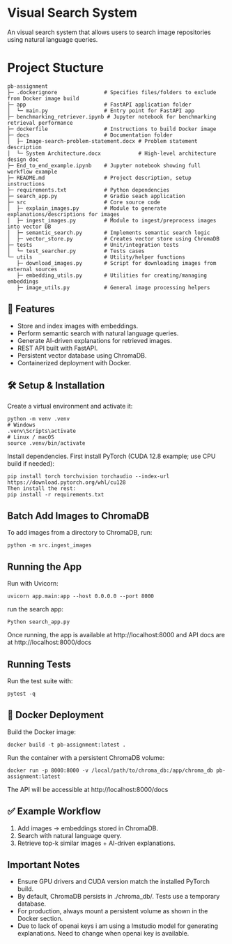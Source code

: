 # Visual Search System
An  visual search system that allows users to search image repositories using natural language queries. 

# Project Stucture
```
pb-assignment
├─ .dockerignore               # Specifies files/folders to exclude from Docker image build
├─ app                         # FastAPI application folder
│  └─ main.py                  # Entry point for FastAPI app
├─ benchmarking_retriever.ipynb # Jupyter notebook for benchmarking retrieval performance
├─ dockerfile                  # Instructions to build Docker image
├─ docs                        # Documentation folder
│  ├─ Image-search-problem-statement.docx # Problem statement description
│  └─ System Architecture.docx            # High-level architecture design doc
├─ End_to_end_example.ipynb    # Jupyter notebook showing full workflow example
├─ README.md                   # Project description, setup instructions
├─ requirements.txt            # Python dependencies
├─ search_app.py               # Gradio seach application
├─ src                         # Core source code
│  ├─ explain_images.py        # Module to generate explanations/descriptions for images
│  ├─ ingest_images.py         # Module to ingest/preprocess images into vector DB
│  ├─ semantic_search.py       # Implements semantic search logic
│  ├─ vector_store.py          # Creates vector store using ChromaDB
├─ tests                       # Unit/integration tests
│  └─ test_searcher.py         # Tests cases
└─ utils                       # Utility/helper functions
   ├─ download_images.py       # Script for downloading images from external sources
   ├─ embedding_utils.py       # Utilities for creating/managing embeddings
   ├─ image_utils.py           # General image processing helpers
```

## 🚀 Features
- Store and index images with embeddings.
- Perform semantic search with natural language queries.
- Generate AI-driven explanations for retrieved images.
- REST API built with FastAPI.
- Persistent vector database using ChromaDB.
- Containerized deployment with Docker.

## 🛠️ Setup & Installation


Create a virtual environment and activate it:

```
python -m venv .venv
# Windows
.venv\Scripts\activate
# Linux / macOS
source .venv/bin/activate

```

Install dependencies. First install PyTorch (CUDA 12.8 example; use CPU build if needed):

```
pip install torch torchvision torchaudio --index-url https://download.pytorch.org/whl/cu128
Then install the rest:
pip install -r requirements.txt
```

## Batch Add Images to ChromaDB
To add images from a directory to ChromaDB, run:

```
python -m src.ingest_images
```

## Running the App
Run with Uvicorn:
```
uvicorn app.main:app --host 0.0.0.0 --port 8000

```
run the search app:

```
Python search_app.py
```

Once running, the app is available at http://localhost:8000 and API docs are at http://localhost:8000/docs


## Running Tests

Run the test suite with:
```
pytest -q
```


## 🐳 Docker Deployment

Build the Docker image:

```
docker build -t pb-assignment:latest .
```

Run the container with a persistent ChromaDB volume:
```
docker run -p 8000:8000 -v /local/path/to/chroma_db:/app/chroma_db pb-assignment:latest

```

The API will be accessible at http://localhost:8000/docs


## ✅ Example Workflow
1. Add images → embeddings stored in ChromaDB.
2. Search with natural language query.
3. Retrieve top-k similar images + AI-driven explanations.


## Important Notes
- Ensure GPU drivers and CUDA version match the installed PyTorch build.
- By default, ChromaDB persists in ./chroma_db/. Tests use a temporary database.
- For production, always mount a persistent volume as shown in the Docker section.
- Due to lack of openai keys i am using a lmstudio model for generating explanations. Need to change when openai key is available.

